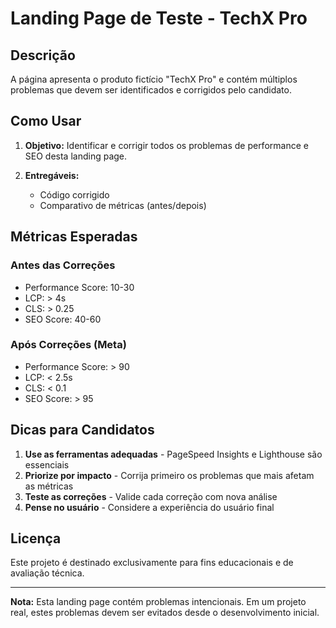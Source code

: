 # Landing Page de Teste - TechX Pro

## Descrição

A página apresenta o produto fictício "TechX Pro" e contém múltiplos problemas que devem ser identificados e corrigidos pelo candidato.

## Como Usar

1. **Objetivo:**
   Identificar e corrigir todos os problemas de performance e SEO desta landing page.

2. **Entregáveis:**
   - Código corrigido
   - Comparativo de métricas (antes/depois)

## Métricas Esperadas

### Antes das Correções
- Performance Score: 10-30
- LCP: > 4s
- CLS: > 0.25
- SEO Score: 40-60

### Após Correções (Meta)
- Performance Score: > 90
- LCP: < 2.5s
- CLS: < 0.1
- SEO Score: > 95

## Dicas para Candidatos

1. **Use as ferramentas adequadas** - PageSpeed Insights e Lighthouse são essenciais
2. **Priorize por impacto** - Corrija primeiro os problemas que mais afetam as métricas
3. **Teste as correções** - Valide cada correção com nova análise
4. **Pense no usuário** - Considere a experiência do usuário final

## Licença

Este projeto é destinado exclusivamente para fins educacionais e de avaliação técnica.

---

**Nota:** Esta landing page contém problemas intencionais. Em um projeto real, estes problemas devem ser evitados desde o desenvolvimento inicial.